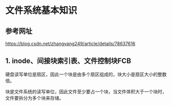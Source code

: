 # 文件系统基本知识

## 参考网址

https://blog.csdn.net/zhangyang249/article/details/78637616

## 1. inode、间接块索引表、文件控制块FCB

硬盘读写单位是扇区，因此一个块是由多个扇区组成的，块大小是扇区大小的整数倍。

块是文件系统的读写单位，因此文件至少要占一个块，当文件体积大于一个块时，文件要拆分为多个块来存储。

